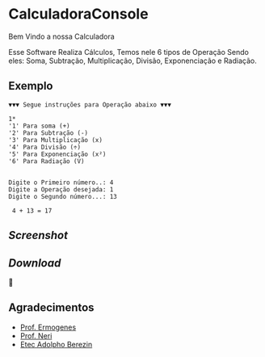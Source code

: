 # CalculadoraConsole
Bem Vindo a nossa Calculadora


Esse Software Realiza Cálculos, Temos nele 6 tipos de Operação
Sendo eles: Soma, Subtração, Multiplicação, Divisão, Exponenciação e Radiação.


## Exemplo

```
▼▼▼ Segue instruções para Operação abaixo ▼▼▼

1* 
'1' Para soma (+)
'2' Para Subtração (-)
'3' Para Multiplicação (x)
'4' Para Divisão (÷)
'5' Para Exponenciação (x²)
'6' Para Radiação (V)


Digite o Primeiro número..: 4
Digite a Operação desejada: 1
Digite o Segundo número...: 13

 4 + 13 = 17
```

## _Screenshot_




## _Download_
🔽

## Agradecimentos
- [Prof. Ermogenes](https://github.com/ermogenes)
- [Prof. Neri](https://github.com/diegoneri)
- [Etec Adolpho Berezin](http://eteab.com.br/cms/)